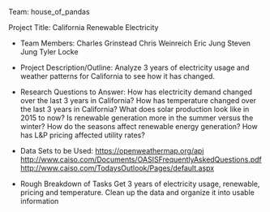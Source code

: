 Team: house_of_pandas

Project Title: 
California Renewable Electricity

- Team Members:
Charles Grinstead
Chris Weinreich
Eric Jung
Steven Jung
Tyler Locke

- Project Description/Outline:
Analyze 3 years of electricity usage and weather patterns for California to see how it has changed. 


- Research Questions to Answer:
How has electricity demand changed over the last 3 years in California?
How has temperature changed over the last 3 years in California?
What does solar production look like in 2015 to now?
Is renewable generation more in the summer versus the winter? 
How do the seasons affect renewable energy generation? 
How has L&P pricing affected utility rates?

- Data Sets to be Used:
https://openweathermap.org/api
http://www.caiso.com/Documents/OASISFrequentlyAskedQuestions.pdf
http://www.caiso.com/TodaysOutlook/Pages/default.aspx

- Rough Breakdown of Tasks
Get 3 years of electricity usage, renewable, pricing and temperature.
Clean up the data and organize it into usable information


